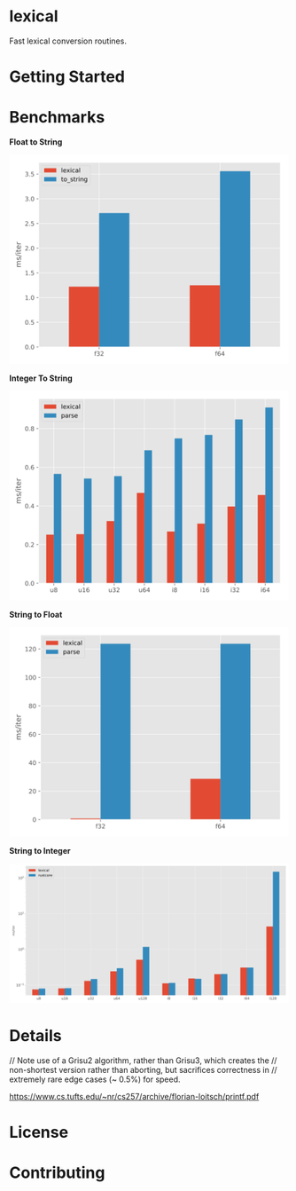 lexical
=======

Fast lexical conversion routines.

# Getting Started

# Benchmarks

**Float to String**

![ftoa benchmark](assets/ftoa.svg)

**Integer To String**

![itoa benchmark](assets/itoa.svg)

**String to Float**

![atof benchmark](assets/atof.svg)

**String to Integer**

![atoi benchmark](assets/atoi.svg)

# Details

// Note use of a Grisu2 algorithm, rather than Grisu3, which creates the 
// non-shortest version rather than aborting, but sacrifices correctness in
// extremely rare edge cases (~ 0.5%) for speed.

https://www.cs.tufts.edu/~nr/cs257/archive/florian-loitsch/printf.pdf

# License

# Contributing

